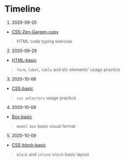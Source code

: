 # Timeline
1. 2020-09-25
  - [CSS-Zen-Gargen-copy](https://nyanyani.github.io/miao/2020-09-25/zen-garden-copy.html)
  > HTML code typing exercise
2. 2020-09-29
  - [HTML-basic](https://nyanyani.github.io/miao/2020-09-29/html-basic.html)
  > `form`, `label`, `table` and etc elements' usage practice
3. 2020-10-06
  - [CSS-basic](https://nyanyani.github.io/miao/2020-10-06/css-selector-practise.html)
  > `css selectors` usage practice
4. 2020-10-08
  - [Box-basic](https://nyanyani.github.io/miao/2020-10-08/block-basic.html)
  > `model box` basic visual format
5. 2020-10-09
  - [CSS-block-basic](https://nyanyani.github.io/miao/2020-10-09/css-block-layout.html)
  > `block` and `inline-block` basic layout
